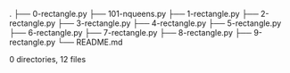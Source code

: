 .
├── 0-rectangle.py
├── 101-nqueens.py
├── 1-rectangle.py
├── 2-rectangle.py
├── 3-rectangle.py
├── 4-rectangle.py
├── 5-rectangle.py
├── 6-rectangle.py
├── 7-rectangle.py
├── 8-rectangle.py
├── 9-rectangle.py
└── README.md

0 directories, 12 files
